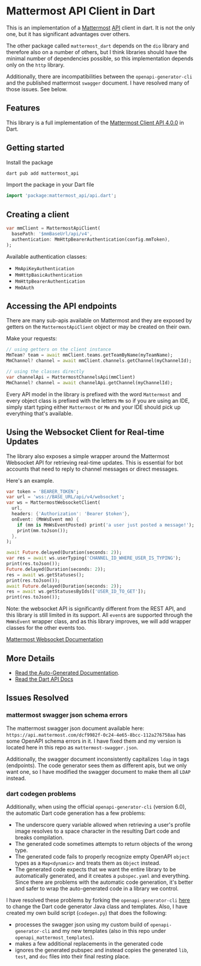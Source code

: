 # Mattermost API Client in Dart

This is an implementation of a [Mattermost](https://mattermost.com) [API](https://api.mattermost.com/) client in dart. It is not the only one, but it has significant advantages over others.

The other package called `mattermost_dart` depends on the `dio` library and therefore also on a number of others, but I think libraries should have the minimal number of dependencies possible, so this implementation depends only on the `http` library.

Additionally, there are incompatibilities between the `openapi-generator-cli` and the published mattermost `swagger` document. I have resolved many of those issues. See below.

## Features

This library is a full implementation of the [Mattermost Client API 4.0.0](https://api.mattermost.com/) in Dart.

## Getting started

Install the package

```bash
dart pub add mattermost_api
```

Import the package in your Dart file

```dart
import 'package:mattermost_api/api.dart';
```

## Creating a client

```dart
var mmClient = MattermostApiClient(
  basePath: '$mmBaseUrl/api/v4',
  authentication: MmHttpBearerAuthentication(config.mmToken),
);
```

Available authentication classes:

-   `MmApiKeyAuthentication`
-   `MmHttpBasicAuthentication`
-   `MmHttpBearerAuthentication`
-   `MmOAuth`

## Accessing the API endpoints

There are many sub-apis available on Mattermost and they are exposed by getters on the `MattermostApiClient` object or may be created on their own.

Make your requests:

```dart
// using getters on the client instance
MmTeam? team = await mmClient.teams.getTeamByName(myTeamName);
MmChannel? channel = await mmClient.channels.getChannel(myChannelId);

// using the classes directly
var channelApi = MattermostChannelsApi(mmClient)
MmChannel? channel = await channelApi.getChannel(myChannelId);
```

Every API model in the library is prefixed with the word `Mattermost` and every object class is prefixed with the letters `Mm` so if you are using an IDE, simply start typing either `Mattermost` or `Mm` and your IDE should pick up everything that's available.

## Using the Websocket Client for Real-time Updates

The library also exposes a simple wrapper around the Mattermost Websocket API for retrieving real-time updates. This is essential for bot accounts that need to reply to channel messages or direct messages.

Here's an example.

```dart
var token = 'BEARER_TOKEN';
var url = 'wss://BASE_URL/api/v4/websocket';
var ws = MattermostWebsocketClient(
  url,
  headers: {'Authorization': 'Bearer $token'},
  onEvent: (MmWsEvent mm) {
    if (mm is MmWsEventPosted) print('a user just posted a message!');
    print(mm.toJson());
  },
);

await Future.delayed(Duration(seconds: 2));
var res = await ws.userTyping('CHANNEL_ID_WHERE_USER_IS_TYPING');
print(res.toJson());
Future.delayed(Duration(seconds: 2));
res = await ws.getStatuses();
print(res.toJson());
await Future.delayed(Duration(seconds: 2));
res = await ws.getStatusesByIds(['USER_ID_TO_GET']);
print(res.toJson());
```

Note: the websocket API is significantly different from the REST API, and this library is still limited in its support. All `event`s are supported through the `MmWsEvent` wrapper class, and as this library improves, we will add wrapper classes for the other events too.

[Mattermost Websocket Documentation](https://api.mattermost.com/#tag/WebSocket)

## More Details

- [Read the Auto-Generated Documentation](GENERATED_README.md).
- [Read the Dart API Docs](https://pub.dev/documentation/mattermost_api/latest/mattermost.api/MattermostApiClient-class.html)

## Issues Resolved

### mattermost swagger json schema errors

The mattermost swagger json document available here: `https://api.mattermost.com/dcf9982f-0c24-4e65-8bcc-112a276758aa` has some OpenAPI schema errors in it. I have fixed them and my version is located here in this repo as `mattermost-swagger.json`.

Additionally, the swagger document inconsistently capitalizes `ldap` in tags (endpoints). The code generator sees them as different apis, but we only want one, so I have modified the swagger document to make them all `LDAP` instead.

### dart codegen problems

Additionally, when using the official `openapi-generator-cli` (version 6.0), the automatic Dart code generation has a few problems:

-   The underscore query variable allowed when retrieving a user's profile image resolves to a space character in the resulting Dart code and breaks compilation.
-   The generated code sometimes attempts to return objects of the wrong type.
-   The generated code fails to properly recognize empty OpenAPI `object` types as a `Map<dynamic>` and treats them as `Object` instead.
-   The generated code expects that we want the entire library to be automatically generated, and it creates a `pubspec.yaml` and everything. Since there are problems with the automatic code generation, it's better and safer to wrap the auto-generated code in a library we control.

I have resolved these problems by forking the `openapi-generator-cli` [here](https://github.com/jeffmikels/openapi-generator) to change the Dart code generator Java class and templates. Also, I have created my own build script (`codegen.py`) that does the following:

-   processes the swagger json using my custom build of `openapi-generator-cli` and my new templates (also in this repo under `openapi_mattermost_templates`).
-   makes a few additional replacements in the generated code
-   ignores the generated pubspec and instead copies the generated `lib`, `test`, and `doc` files into their final resting place.
